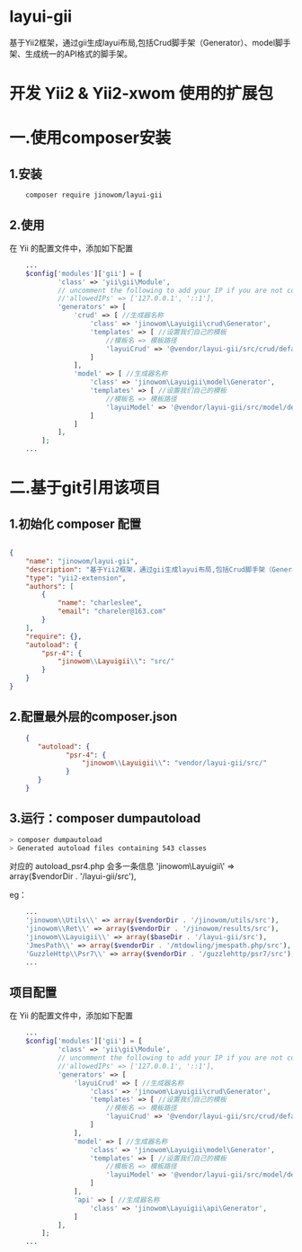 # layui-gii
基于Yii2框架，通过gii生成layui布局,包括Crud脚手架（Generator）、model脚手架、生成统一的API格式的脚手架。

# 开发 Yii2 & Yii2-xwom 使用的扩展包

# 一.使用composer安装

## 1.安装
    
        composer require jinowom/layui-gii
        
## 2.使用

在 Yii 的配置文件中，添加如下配置

```php
    ...
    $config['modules']['gii'] = [
            'class' => 'yii\gii\Module',
            // uncomment the following to add your IP if you are not connecting from localhost.
            //'allowedIPs' => ['127.0.0.1', '::1'],
            'generators' => [
                'crud' => [ //生成器名称
                    'class' => 'jinowom\Layuigii\crud\Generator',
                    'templates' => [ //设置我们自己的模板
                        //模板名 => 模板路径
                        'layuiCrud' => '@vendor/layui-gii/src/crud/default',
                    ]
                ],
                'model' => [ //生成器名称
                    'class' => 'jinowom\Layuigii\model\Generator',
                    'templates' => [ //设置我们自己的模板
                        //模板名 => 模板路径
                        'layuiModel' => '@vendor/layui-gii/src/model/default',
                    ]
                ]
            ],
        ];
    ...
```    


# 二.基于git引用该项目 

## 1.初始化 composer 配置

```json

{
    "name": "jinowom/layui-gii",
    "description": "基于Yii2框架，通过gii生成layui布局,包括Crud脚手架（Generator）、model脚手架、生成统一的API格式的脚手架。",
    "type": "yii2-extension",
    "authors": [
        {
            "name": "charleslee",
            "email": "chareler@163.com"
        }
    ],
    "require": {},
    "autoload": {
        "psr-4": {
            "jinowom\\Layuigii\\": "src/"
        }
    }
}


```

## 2.配置最外层的composer.json
   
```json
    {
       "autoload": {
              "psr-4": {
                  "jinowom\\Layuigii\\": "vendor/layui-gii/src/"
              }
       }
    }
```

## 3.运行：composer dumpautoload

```bash
> composer dumpautoload
> Generated autoload files containing 543 classes
```

对应的 autoload_psr4.php
会多一条信息
'jinowom\\Layuigii\\' => array($vendorDir . '/layui-gii/src'),

eg：
```php
    ...
    'jinowom\\Utils\\' => array($vendorDir . '/jinowom/utils/src'),
    'jinowom\\Ret\\' => array($vendorDir . '/jinowom/results/src'),
    'jinowom\\Layuigii\\' => array($baseDir . '/layui-gii/src'),
    'JmesPath\\' => array($vendorDir . '/mtdowling/jmespath.php/src'),
    'GuzzleHttp\\Psr7\\' => array($vendorDir . '/guzzlehttp/psr7/src'),
    ...
```


## 项目配置

在 Yii 的配置文件中，添加如下配置

```php
    ...
    $config['modules']['gii'] = [
            'class' => 'yii\gii\Module',
            // uncomment the following to add your IP if you are not connecting from localhost.
            //'allowedIPs' => ['127.0.0.1', '::1'],
            'generators' => [
                'layuiCrud' => [ //生成器名称
                    'class' => 'jinowom\Layuigii\crud\Generator',
                    'templates' => [ //设置我们自己的模板
                        //模板名 => 模板路径
                        'layuiCrud' => '@vendor/layui-gii/src/crud/default',
                    ]
                ],
                'model' => [ //生成器名称
                    'class' => 'jinowom\Layuigii\model\Generator',
                    'templates' => [ //设置我们自己的模板
                        //模板名 => 模板路径
                        'layuiModel' => '@vendor/layui-gii/src/model/default',
                    ]
                ],
                'api' => [ //生成器名称
                    'class' => 'jinowom\Layuigii\api\Generator',
                ]
            ],
        ];
    ...
```

